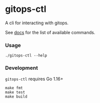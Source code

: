 # gitops-ctl

A cli for interacting with gitops.

See [docs](./docs/gitops-ctl.md) for the list of available commands.

### Usage
```
./gitops-ctl --help
```

### Development
`gitops-ctl` requires Go 1.16+
```
make fmt
make test
make build
```
